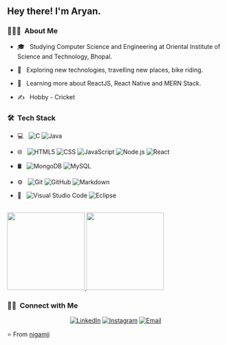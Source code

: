 <h2> Hey there! I'm Aryan.</h2>

<h3> 👨🏻‍💻 &nbsp;About Me </h3>

 - 🎓 &nbsp; Studying Computer Science and Engineering at Oriental Institute of Science and Technology, Bhopal.     

- 🤔 &nbsp; Exploring new technologies, travelling new places, bike riding.

- 🌱 &nbsp; Learning more about ReactJS, React Native and MERN Stack.
- ✍️ &nbsp; Hobby - Cricket 

<h3> 🛠 &nbsp;Tech Stack</h3>

- 💻 &nbsp;
  ![C](https://img.shields.io/badge/-c?style=flat&logo=c)
  ![Java](https://img.shields.io/badge/-Java-333333?style=flat&logo=Java&logoColor=007396)
  
- 🌐 &nbsp;
  ![HTML5](https://img.shields.io/badge/-HTML5-333333?style=flat&logo=HTML5)
  ![CSS](https://img.shields.io/badge/-CSS-333333?style=flat&logo=CSS3&logoColor=1572B6)
  ![JavaScript](https://img.shields.io/badge/-JavaScript-333333?style=flat&logo=javascript)
  ![Node.js](https://img.shields.io/badge/-Node.js-333333?style=flat&logo=node.js)
  ![React](https://img.shields.io/badge/-React-333333?style=flat&logo=react)
- 🛢 &nbsp;
  ![MongoDB](https://img.shields.io/badge/-MongoDB-333333?style=flat&logo=mongodb)
  ![MySQL](https://img.shields.io/badge/-MySql-333333?style=flat&logo=mysql)
- ⚙️ &nbsp;
  ![Git](https://img.shields.io/badge/-Git-333333?style=flat&logo=git)
  ![GitHub](https://img.shields.io/badge/-GitHub-333333?style=flat&logo=github)
  ![Markdown](https://img.shields.io/badge/-Markdown-333333?style=flat&logo=markdown)
- 🔧 &nbsp;
  ![Visual Studio Code](https://img.shields.io/badge/-Visual%20Studio%20Code-333333?style=flat&logo=visual-studio-code&logoColor=007ACC)
  ![Eclipse](https://img.shields.io/badge/-Eclipse-333333?style=flat&logo=eclipse-ide&logoColor=2C2255)


<br/>

<a href="https://github.com/nigamji">
  <img height="180em" src="https://github-readme-stats.vercel.app/api?username=nigamji&theme=buefy&show_icons=true" />
  <img height="180em" src="https://github-readme-stats.vercel.app/api/top-langs/?username=nigamji&theme=buefy&layout=compact" />
</a>

<br/>

<h3> 🤝🏻 &nbsp;Connect with Me </h3>

<p align="center">
<a href="https://www.linkedin.com/in/aryannigam/"><img alt="LinkedIn" src="https://img.shields.io/badge/LinkedIn-Aryan%20Nigam-blue?style=flat-square&logo=linkedin"></a>
<a href="https://www.instagram.com/nigamji/"><img alt="Instagram" src="https://img.shields.io/badge/Instagram-nigamji-blue?style=flat-square&logo=instagram"></a>
<a href="mailto:aryannigam18@gmail.com"><img alt="Email" src="https://img.shields.io/badge/Email-aryannigam18@gmail.com-blue?style=flat-square&logo=gmail"></a>
</p>

⭐️ From [nigamji](https://github.com/nigamji)
